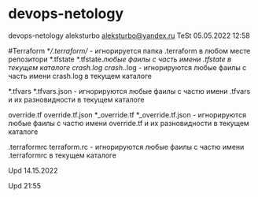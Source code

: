 # devops-netology
devops-netology
aleksturbo
aleksturbo@yandex.ru
TeSt 05.05.2022
12:58


#Terraform
**/.terraform/* - игнорируется папка .terraform в любом месте репозитори
*.tfstate
*.tfstate.*любые фаилы с часть имени .tfstate в текущем каталоге
crash.log
crash.*.log - игнорируются любые фаилы с часть имени crash.log в текущем каталоге

*.tfvars
*.tfvars.json - игнорируются любые фаилы с частю имени .tfvars и их разновидности в текущем каталоге

override.tf
override.tf.json
*_override.tf
*_override.tf.json - игнорируются любые фаилы с частю имени override.tf и их разновидности в текущем каталоге

.terraformrc
terraform.rc - игнорируются любые фаилы с частю имени .terraformrc в текущем каталоге

Upd 14.15.2022

Upd 21:55